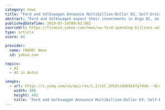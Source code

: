 ```yaml
---
category: news
title: "Ford and Volkswagen Announce Multibillion-Dollar EV, Self-Driving-Car Tie-Up"
abstract: "Ford and Volkswagen expect their investments in Argo AI, an artificial intelligence and robotics ... AI's contributions to both car companies' self-driving features-i.e., if or when those self ..."
publishedDateTime: 2019-07-14T00:03:00Z
sourceUrl: https://finance.yahoo.com/news/vw-ford-spending-billions-autonomous-120000696.html
type: article
score: 64

provider:
  name: YAHOO! News
  id: yahoo.com

topics:
  - AI
  - AI in Autos

images:
  - url: https://s.yimg.com/uu/api/res/1.2/LhC.ZVhZsz8GK9IAfg74UA--~B/aD00OTI7dz05ODA7c209MTthcHBpZD15dGFjaHlvbg--/http://media.zenfs.com/en-US/homerun/car_and_driver_581/f534f79c56282dace9f3f5c1a17b5d5a
    width: 980
    height: 492
    title: "Ford and Volkswagen Announce Multibillion-Dollar EV, Self-Driving-Car Tie-Up"
---
```

